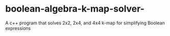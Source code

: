 # boolean-algebra-k-map-solver-
A c++ program that solves 2x2, 2x4, and 4x4 k-map for simplifying Boolean expressions
